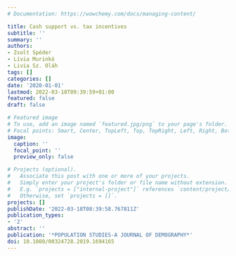 ```yaml
---
# Documentation: https://wowchemy.com/docs/managing-content/

title: Cash support vs. tax incentives
subtitle: ''
summary: ''
authors:
- Zsolt Spéder
- Lívia Murinkó
- Livia Sz. Oláh
tags: []
categories: []
date: '2020-01-01'
lastmod: 2022-03-18T09:39:59+01:00
featured: false
draft: false

# Featured image
# To use, add an image named `featured.jpg/png` to your page's folder.
# Focal points: Smart, Center, TopLeft, Top, TopRight, Left, Right, BottomLeft, Bottom, BottomRight.
image:
  caption: ''
  focal_point: ''
  preview_only: false

# Projects (optional).
#   Associate this post with one or more of your projects.
#   Simply enter your project's folder or file name without extension.
#   E.g. `projects = ["internal-project"]` references `content/project/deep-learning/index.md`.
#   Otherwise, set `projects = []`.
projects: []
publishDate: '2022-03-18T08:39:58.767811Z'
publication_types:
- '2'
abstract: ''
publication: '*POPULATION STUDIES-A JOURNAL OF DEMOGRAPHY*'
doi: 10.1080/00324728.2019.1694165
---
```

